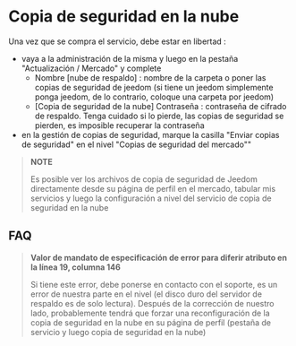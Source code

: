 # Copia de seguridad en la nube

Una vez que se compra el servicio, debe estar en libertad : 

- vaya a la administración de la misma y luego en la pestaña "Actualización / Mercado" y complete
  - Nombre [nube de respaldo] : nombre de la carpeta o poner las copias de seguridad de jeedom (si tiene un jeedom simplemente ponga jeedom, de lo contrario, coloque una carpeta por jeedom)
  - [Copia de seguridad de la nube] Contraseña : contraseña de cifrado de respaldo. Tenga cuidado si lo pierde, las copias de seguridad se pierden, es imposible recuperar la contraseña
- en la gestión de copias de seguridad, marque la casilla "Enviar copias de seguridad" en el nivel "Copias de seguridad del mercado""

>**NOTE**
>
>Es posible ver los archivos de copia de seguridad de Jeedom directamente desde su página de perfil en el mercado, tabular mis servicios y luego la configuración a nivel del servicio de copia de seguridad en la nube

## FAQ

> **Valor de mandato de especificación de error para diferir atributo en la línea 19, columna 146**
>
> Si tiene este error, debe ponerse en contacto con el soporte, es un error de nuestra parte en el nivel (el disco duro del servidor de respaldo es de solo lectura).
> Después de la corrección de nuestro lado, probablemente tendrá que forzar una reconfiguración de la copia de seguridad en la nube en su página de perfil (pestaña de servicio y luego copia de seguridad en la nube)
